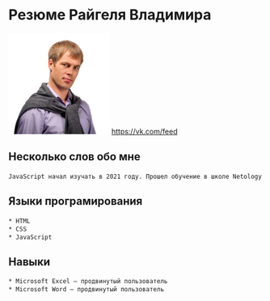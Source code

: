 # Резюме Райгеля Владимира

![Райгель В.А.](/img/vraygel.jpg)
https://vk.com/feed

## Несколько слов обо мне
    JavaScript начал изучать в 2021 году. Прошел обучение в школе Netology

## Языки програмирования

    * HTML
    * CSS
    * JavaScript

## Навыки
    * Microsoft Excel — продвинутый пользователь
    * Microsoft Word — продвинутый пользователь

